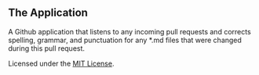 
## The Application

A Github application that listens to any incoming pull requests and corrects spelling, grammar, and punctuation for any *.md files that were changed during this pull request.


Licensed under the [MIT License](./LICENSE).

